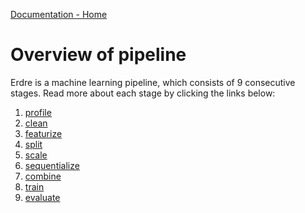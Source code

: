 [Documentation - Home](https://github.com/SINTEF-9012/Erdre/blob/master/docs/index.md)

# Overview of pipeline

Erdre is a machine learning pipeline, which consists of 9 consecutive stages.
Read more about each stage by clicking the links below:

1.  [profile](https://github.com/SINTEF-9012/Erdre/blob/master/docs/tutorials/stages/01_profile.md)
2.  [clean](https://github.com/SINTEF-9012/Erdre/blob/master/docs/tutorials/stages/02_clean.md)
3.  [featurize](https://github.com/SINTEF-9012/Erdre/blob/master/docs/tutorials/stages/03_featurize.md)
4.  [split](https://github.com/SINTEF-9012/Erdre/blob/master/docs/tutorials/stages/04_split.md)
5.  [scale](https://github.com/SINTEF-9012/Erdre/blob/master/docs/tutorials/stages/05_scale.md)
6.  [sequentialize](https://github.com/SINTEF-9012/Erdre/blob/master/docs/tutorials/stages/06_sequentialize.md)
7.  [combine](https://github.com/SINTEF-9012/Erdre/blob/master/docs/tutorials/stages/07_combine.md)
8.  [train](https://github.com/SINTEF-9012/Erdre/blob/master/docs/tutorials/stages/08_train.md)
9.  [evaluate](https://github.com/SINTEF-9012/Erdre/blob/master/docs/tutorials/stages/09_evaluate.md)
